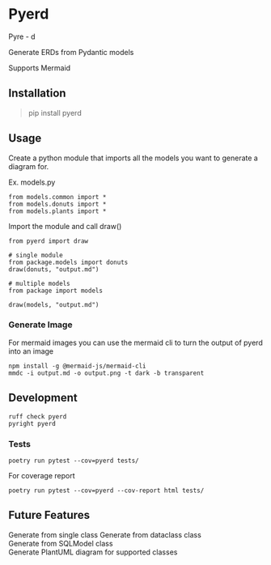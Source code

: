 # Pyerd
Pyre - d

Generate ERDs from Pydantic models

Supports Mermaid

## Installation

> pip install pyerd

## Usage

Create a python module that imports all the models you want to generate a diagram for.

Ex.
models.py
```
from models.common import *
from models.donuts import *
from models.plants import *
```

Import the module and call draw()
```
from pyerd import draw

# single module
from package.models import donuts
draw(donuts, "output.md")

# multiple models
from package import models

draw(models, "output.md")
```

### Generate Image
For mermaid images you can use the mermaid cli to turn the output of pyerd into an image
```
npm install -g @mermaid-js/mermaid-cli
mmdc -i output.md -o output.png -t dark -b transparent
```

## Development

```
ruff check pyerd
pyright pyerd
```

### Tests

```
poetry run pytest --cov=pyerd tests/
```
For coverage report
```
poetry run pytest --cov=pyerd --cov-report html tests/
```


## Future Features
Generate from single class
Generate from dataclass class  
Generate from SQLModel class  
Generate PlantUML diagram for supported classes  